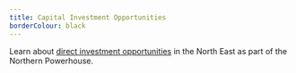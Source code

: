 ```yaml
---
title: Capital Investment Opportunities
borderColour: black
---
```

Learn about [direct investment opportunities](https://www.gov.uk/government/publications/northern-powerhouse-investment-opportunities) in the North East as part of the Northern Powerhouse.